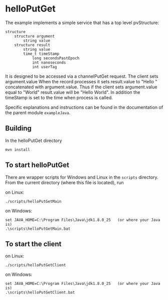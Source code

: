 # helloPutGet

The example implements a simple service that has a top level pvStructure:

    structure
        structure argument
            string value
        structure result
            string value
            time_t timeStamp
                long secondsPastEpoch
                int nanoseconds
                int userTag


It is designed to be accessed via a channelPutGet request.
The client sets argument.value
When the record processes it sets result.value to "Hello " 
concatenated with argument.value.
Thus if the client sets argument.value equal to "World"
result.value will be "Hello World".
In addition the timeStamp is set to the time when process is called.</p>

Specific explanations and instructions can be found in the documentation of the parent 
module `exampleJava`.


## Building

In the helloPutGet directory

    mvn install

## To start helloPutGet

There are wrapper scripts for Windows and Linux in the `scripts` directory.
From the current directory (where this file is located), run

on Linux:

    ./scripts/helloPutGetMain

on Windows:

    set JAVA_HOME=C:\Program Files\Java\jdk1.8.0_25   (or where your Java is)
    .\scripts\helloPutGetMain.bat
    

## To start the  client

on Linux:
 
    ./scripts/helloPutGetClient

on Windows:

    set JAVA_HOME=C:\Program Files\Java\jdk1.8.0_25   (or where your Java is)
    .\scripts\helloPutGetClient.bat
    

